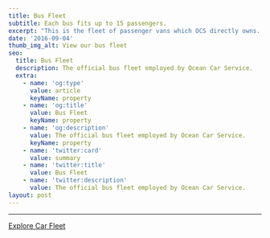 ```yaml
---
title: Bus Fleet
subtitle: Each bus fits up to 15 passengers.
excerpt: "This is the fleet of passenger vans which OCS directly owns. We always properly maintain them, clean, and disinfect them frequently."
date: '2016-09-04'
thumb_img_alt: View our bus fleet
seo:
  title: Bus Fleet
  description: The official bus fleet employed by Ocean Car Service.
  extra:
    - name: 'og:type'
      value: article
      keyName: property
    - name: 'og:title'
      value: Bus Fleet
      keyName: property
    - name: 'og:description'
      value: The official bus fleet employed by Ocean Car Service.
      keyName: property
    - name: 'twitter:card'
      value: summary
    - name: 'twitter:title'
      value: Bus Fleet
    - name: 'twitter:description'
      value: The official bus fleet employed by Ocean Car Service.
layout: post
---
```


<div class="Sirv">
<div data-src="https://blazed.sirv.com/RTM/oceancarservice.com/fleet/Van__Silver.jpg"></div>
<div data-src="https://blazed.sirv.com/RTM/oceancarservice.com/fleet/Van__White.jpg"></div>
</div>

---
<div class="center">
<a href="/fleet/car">Explore Car Fleet</a>
</div>

